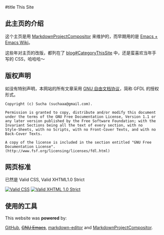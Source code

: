 #title This Site


## 此主页的介绍

这个主页是用 [MarkdownProjectCompositor](blog#2019-06#p0) 来维护的，而早期用的是 [Emacs + Emacs Wiki](EmacsWiki)。

这些年对主页的改版，都列在了 [blog#CategoryThisSite](../blog/CategoryThisSite.html) 中，还是蛮喜欢当年手写的 CSS，哈哈哈～

## 版权声明

如没有特别声明，本网站的所有文章采用 [GNU 自由文档协议](slack#FDLcn)，简称 GFDL 的授权形式。
 
```example
Copyright (c) Sucha (suchaaa@gmail.com).

Permission is granted to copy, distribute and/or modify this document
under the terms of the GNU Free Documentation License, Version 1.1 or
any later version published by the Free Software Foundation; with the
Invariant Sections being all the text of every section, with no
Style-Sheets, with no Scripts, with no Front-Cover Texts, and with no
Back-Cover Texts.

A copy of the license is included in the section entitled "GNU Free
Documentation License".(http://www.fsf.org/licensing/licenses/fdl.html)
```



## 网页标准

已然是 Valid CSS, Valid XHTML1.0 Strict

[![Valid CSS](images#vcss-blue.gif)](http://jigsaw.w3.org/css-validator/validator?uri=http://suchang.net/styles/site.css)
&#32;
[![Valid XHTML 1.0 Strict](images#valid-xhtml10.png)](http://validator.w3.org/check?uri=http://suchang.net/scratch/ThisSite.html)




## 使用的工具

This website was **powered** by:

[GitHub](http://www.github.com), <del>[GNU Emacs](http://www.gnu.org/software/emacs)</del>, [markdown-editor](https://github.com/jbt/markdown-editor)
 and [MarkdownProjectCompositor](https://github.com/lalawue/MarkdownProjectCompositor).
